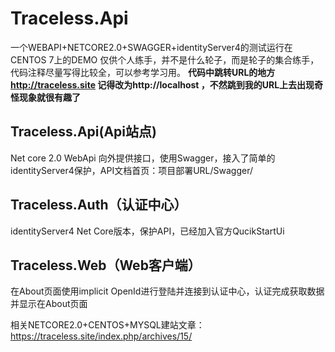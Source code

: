 # Traceless.Api
一个WEBAPI+NETCORE2.0+SWAGGER+identityServer4的测试运行在CENTOS 7上的DEMO
仅供个人练手，并不是什么轮子，而是轮子的集合练手，代码注释尽量写得比较全，可以参考学习用。
**代码中跳转URL的地方 http://traceless.site 记得改为http://localhost ，不然跳到我的URL上去出现奇怪现象就很有趣了**

## Traceless.Api(Api站点)
Net core 2.0 WebApi
向外提供接口，使用Swagger，接入了简单的identityServer4保护，API文档首页：项目部署URL/Swagger/

## Traceless.Auth（认证中心）
identityServer4 Net Core版本，保护API，已经加入官方QucikStartUi

## Traceless.Web（Web客户端）
在About页面使用implicit OpenId进行登陆并连接到认证中心，认证完成获取数据并显示在About页面

相关NETCORE2.0+CENTOS+MYSQL建站文章：https://traceless.site/index.php/archives/15/
